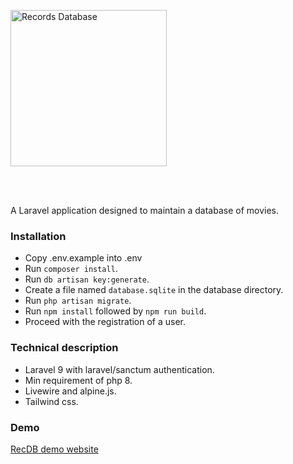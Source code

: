 <p style="text-align: left; padding: 1rem 0 3rem 0;"><img src="https://recdb.njeim.net/recdb.jpg" width="250" height="auto" alt="Records Database"/></p>

A Laravel application designed to maintain a database of movies.

### Installation
- Copy .env.example into .env
- Run `composer install`.
- Run `db artisan key:generate`.
- Create a file named `database.sqlite` in the database directory.
- Run `php artisan migrate`.
- Run `npm install` followed by `npm run build`.
- Proceed with the registration of a user.

### Technical description
- Laravel 9 with laravel/sanctum authentication.
- Min requirement of php 8.
- Livewire and alpine.js.
- Tailwind css.

### Demo
<a href="https://recdb.njeim.net" target="_blank">RecDB demo website</a>
